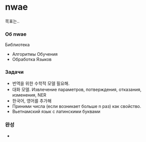 # nwae
목표는..

### Об nwae
Библиотека
- Алгоритмы Обучения
- Обработка Языков

### Задачи
- 번역을 위한 수학적 모델 필요해.
- 대화 모델. Извлечение параметров, потверждения, отказания, изменения, NER
- 한국어, 영어를 추가해
- Приними числа (если возникает больше n раз) как свойство.
- Вьетнамский язык с латинскими буквами

### 완성
- 
